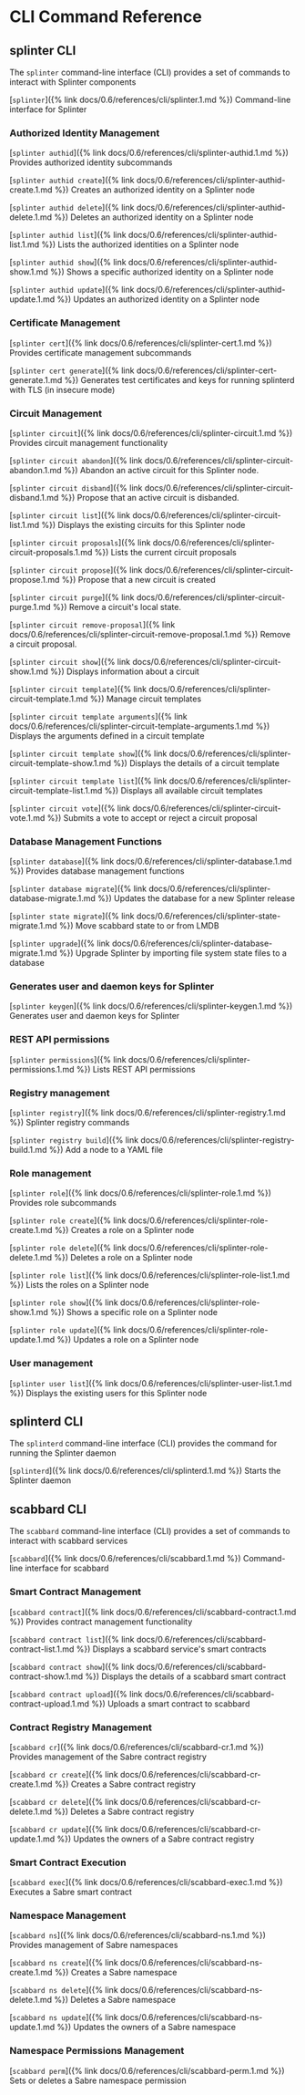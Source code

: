 # CLI Command Reference

<!--
  Copyright 2018-2021 Cargill Incorporated
  Licensed under Creative Commons Attribution 4.0 International License
  https://creativecommons.org/licenses/by/4.0/
-->

## splinter CLI
The `splinter` command-line interface (CLI) provides a set of commands to
interact with Splinter components

[`splinter`]({% link docs/0.6/references/cli/splinter.1.md %})
Command-line interface for Splinter

### Authorized Identity Management
[`splinter authid`]({% link docs/0.6/references/cli/splinter-authid.1.md %})
Provides authorized identity subcommands

[`splinter authid create`]({% link
docs/0.6/references/cli/splinter-authid-create.1.md %})
Creates an authorized identity on a Splinter node

[`splinter authid delete`]({% link
docs/0.6/references/cli/splinter-authid-delete.1.md %})
Deletes an authorized identity on a Splinter node

[`splinter authid list`]({% link
docs/0.6/references/cli/splinter-authid-list.1.md %})
Lists the authorized identities on a Splinter node

[`splinter authid show`]({% link
docs/0.6/references/cli/splinter-authid-show.1.md %})
Shows a specific authorized identity on a Splinter node

[`splinter authid update`]({% link
docs/0.6/references/cli/splinter-authid-update.1.md %})
Updates an authorized identity on a Splinter node

### Certificate Management
[`splinter cert`]({% link docs/0.6/references/cli/splinter-cert.1.md %})
Provides certificate management subcommands

[`splinter cert
generate`]({% link docs/0.6/references/cli/splinter-cert-generate.1.md %})
Generates test certificates and keys for running splinterd with TLS (in insecure
mode)

### Circuit Management
[`splinter circuit`]({% link docs/0.6/references/cli/splinter-circuit.1.md %})
Provides circuit management functionality

[`splinter circuit
abandon`]({% link docs/0.6/references/cli/splinter-circuit-abandon.1.md %})
Abandon an active circuit for this Splinter node.

[`splinter circuit
disband`]({% link docs/0.6/references/cli/splinter-circuit-disband.1.md %})
Propose that an active circuit is disbanded.

[`splinter circuit
list`]({% link docs/0.6/references/cli/splinter-circuit-list.1.md %})
Displays the existing circuits for this Splinter node

[`splinter circuit
proposals`]({% link docs/0.6/references/cli/splinter-circuit-proposals.1.md %})
Lists the current circuit proposals

[`splinter circuit
propose`]({% link docs/0.6/references/cli/splinter-circuit-propose.1.md %})
Propose that a new circuit is created

[`splinter circuit
purge`]({% link docs/0.6/references/cli/splinter-circuit-purge.1.md %})
Remove a circuit's local state.

[`splinter circuit
remove-proposal`]({%
link docs/0.6/references/cli/splinter-circuit-remove-proposal.1.md %})
Remove a circuit proposal.

[`splinter circuit
show`]({% link docs/0.6/references/cli/splinter-circuit-show.1.md %})
Displays information about a circuit

[`splinter circuit
template`]({% link docs/0.6/references/cli/splinter-circuit-template.1.md %})
 Manage circuit templates

[`splinter circuit template arguments`]({% link
docs/0.6/references/cli/splinter-circuit-template-arguments.1.md %})
Displays the arguments defined in a circuit template

[`splinter circuit template
show`]({% link docs/0.6/references/cli/splinter-circuit-template-show.1.md %})
Displays the details of a circuit template

[`splinter circuit template
list`]({% link docs/0.6/references/cli/splinter-circuit-template-list.1.md %})
Displays all available circuit templates

[`splinter circuit
vote`]({% link docs/0.6/references/cli/splinter-circuit-vote.1.md %})
Submits a vote to accept or reject a circuit proposal

### Database Management Functions
[`splinter database`]({% link docs/0.6/references/cli/splinter-database.1.md %})
Provides database management functions

[`splinter database
migrate`]({% link docs/0.6/references/cli/splinter-database-migrate.1.md %})
Updates the database for a new Splinter release

[`splinter state
migrate`]({% link docs/0.6/references/cli/splinter-state-migrate.1.md %})
Move scabbard state to or from LMDB

[`splinter
upgrade`]({% link docs/0.6/references/cli/splinter-database-migrate.1.md %})
Upgrade Splinter by importing file system state files to a database

### Generates user and daemon keys for Splinter
[`splinter keygen`]({% link docs/0.6/references/cli/splinter-keygen.1.md %})
Generates user and daemon keys for Splinter

### REST API permissions

[`splinter permissions`]({% link
docs/0.6/references/cli/splinter-permissions.1.md %}) Lists REST API
permissions

### Registry management

[`splinter registry`]({% link
docs/0.6/references/cli/splinter-registry.1.md %}) Splinter registry commands

[`splinter registry build`]({% link
docs/0.6/references/cli/splinter-registry-build.1.md %}) Add a node to a YAML
file

### Role management

[`splinter role`]({% link docs/0.6/references/cli/splinter-role.1.md %})
Provides role subcommands

[`splinter role create`]({% link
docs/0.6/references/cli/splinter-role-create.1.md %})
Creates a role on a Splinter node

[`splinter role delete`]({% link
docs/0.6/references/cli/splinter-role-delete.1.md %})
Deletes a role on a Splinter node

[`splinter role list`]({% link docs/0.6/references/cli/splinter-role-list.1.md
%})
Lists the roles on a Splinter node

[`splinter role show`]({% link docs/0.6/references/cli/splinter-role-show.1.md
%})
Shows a specific role on a Splinter node

[`splinter role update`]({% link
docs/0.6/references/cli/splinter-role-update.1.md %})
Updates a role on a Splinter node

### User management
[`splinter user list`]({% link
docs/0.6/references/cli/splinter-user-list.1.md %})
Displays the existing users for this Splinter node

## splinterd CLI

The `splinterd` command-line interface (CLI) provides the command for running
the Splinter daemon

[`splinterd`]({% link docs/0.6/references/cli/splinterd.1.md %})
Starts the Splinter daemon

## scabbard CLI
The `scabbard` command-line interface (CLI) provides a set of commands to
interact with scabbard services

[`scabbard`]({% link docs/0.6/references/cli/scabbard.1.md %})
Command-line interface for scabbard

### Smart Contract Management

[`scabbard contract`]({% link docs/0.6/references/cli/scabbard-contract.1.md %})
Provides contract management functionality

[`scabbard contract
list`]({% link docs/0.6/references/cli/scabbard-contract-list.1.md %})
Displays a scabbard service's smart contracts

[`scabbard contract
show`]({% link docs/0.6/references/cli/scabbard-contract-show.1.md %})
Displays the details of a scabbard smart contract

[`scabbard contract
upload`]({% link docs/0.6/references/cli/scabbard-contract-upload.1.md %})
Uploads a smart contract to scabbard

### Contract Registry Management

[`scabbard cr`]({% link docs/0.6/references/cli/scabbard-cr.1.md %})
Provides management of the Sabre contract registry

[`scabbard cr
create`]({% link docs/0.6/references/cli/scabbard-cr-create.1.md %})
Creates a Sabre contract registry

[`scabbard cr
delete`]({% link docs/0.6/references/cli/scabbard-cr-delete.1.md %})
Deletes a Sabre contract registry

[`scabbard cr
update`]({% link docs/0.6/references/cli/scabbard-cr-update.1.md %})
Updates the owners of a Sabre contract registry

### Smart Contract Execution

[`scabbard exec`]({% link docs/0.6/references/cli/scabbard-exec.1.md %})
Executes a Sabre smart contract

### Namespace Management

[`scabbard ns`]({% link docs/0.6/references/cli/scabbard-ns.1.md %})
Provides management of Sabre namespaces

[`scabbard ns
create`]({% link docs/0.6/references/cli/scabbard-ns-create.1.md %})
Creates a Sabre namespace

[`scabbard ns
delete`]({% link docs/0.6/references/cli/scabbard-ns-delete.1.md %})
Deletes a Sabre namespace

[`scabbard ns
update`]({% link docs/0.6/references/cli/scabbard-ns-update.1.md %})
Updates the owners of a Sabre namespace

### Namespace Permissions Management

[`scabbard perm`]({% link docs/0.6/references/cli/scabbard-perm.1.md %})
Sets or deletes a Sabre namespace permission
